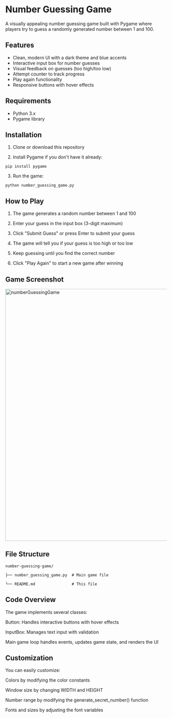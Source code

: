 # Number Guessing Game

A visually appealing number guessing game built with Pygame where players try to guess a randomly generated number between 1 and 100.

## Features
- Clean, modern UI with a dark theme and blue accents
- Interactive input box for number guesses
- Visual feedback on guesses (too high/too low)
- Attempt counter to track progress
- Play again functionality
- Responsive buttons with hover effects

## Requirements
- Python 3.x
- Pygame library

## Installation

1. Clone or download this repository

2. Install Pygame if you don't have it already:

```
pip install pygame
```
3. Run the game:

```
python number_guessing_game.py
```

## How to Play

1. The game generates a random number between 1 and 100

2. Enter your guess in the input box (3-digit maximum)

3. Click "Submit Guess" or press Enter to submit your guess

4. The game will tell you if your guess is too high or too low

5. Keep guessing until you find the correct number

6. Click "Play Again" to start a new game after winning

## Game Screenshot
<img width="1000" height="786" alt="numberGuessingGame" src="https://github.com/user-attachments/assets/3803231b-ea3c-4a9d-ae73-1f752830dcd6" />

## File Structure
```
number-guessing-game/

├── number_guessing_game.py  # Main game file

└── README.md                # This file
```

## Code Overview
The game implements several classes:

Button: Handles interactive buttons with hover effects

InputBox: Manages text input with validation

Main game loop handles events, updates game state, and renders the UI

## Customization
You can easily customize:

Colors by modifying the color constants

Window size by changing WIDTH and HEIGHT

Number range by modifying the generate_secret_number() function

Fonts and sizes by adjusting the font variables
